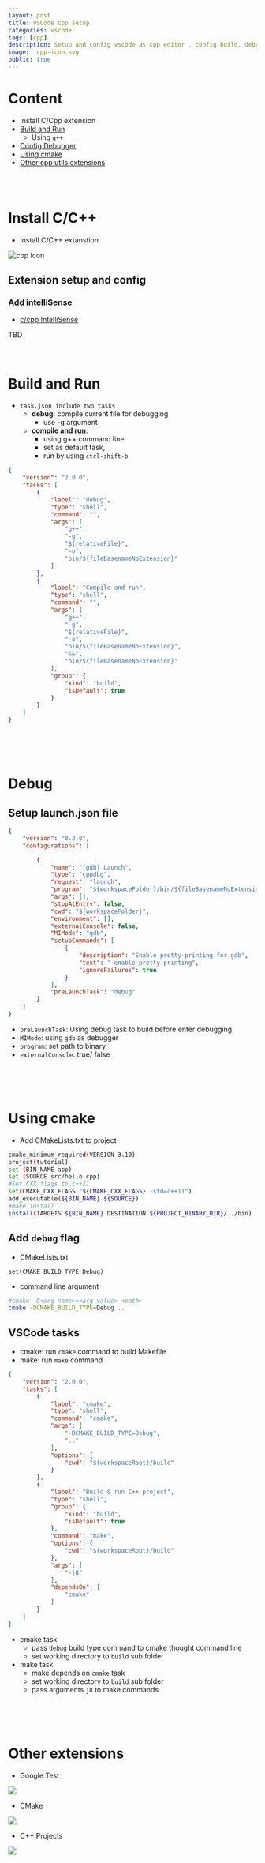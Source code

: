 ```yaml
---
layout: post
title: VSCode cpp setup
categories: vscode
tags: [cpp]
description: Setup and config vscode as cpp editor , config build, debug and using cmake
image:  cpp-icon.svg
public: true
---
```

# Content
- Install C/Cpp extension
- [Build and Run](#build-and-run)
  - Using `g++`
- [Config Debugger](#debug)
- [Using cmake](#using-cmake)
- [Other cpp utils extensions](#other-extensions)
  
&nbsp;  
&nbsp; 
# Install C/C++ 
- Install C/C++ extanstion
  
![cpp icon](/images/2019-06-06-21-48-58.png)

## Extension setup and config
### Add intelliSense
- [c/cpp IntelliSense](https://github.com/microsoft/vscode-cpptools/blob/master/Documentation/Getting%20started%20with%20IntelliSense%20configuration.md)

TBD
&nbsp;  
&nbsp;  
&nbsp;  

# Build and Run
- `task.json include two tasks`
  - **debug**: compile current file for debugging 
    - use -g argument
  - **compile and run**: 
    - using g++ command line
    - set as default task, 
    - run by using `ctrl-shift-b`


```json
{
    "version": "2.0.0",
    "tasks": [
        {
            "label": "debug",
            "type": "shell",
            "command": "",
            "args": [
                "g++",
                "-g",
                "${relativeFile}",
                "-o",
                "bin/${fileBasenameNoExtension}"
            ]
        },
        {
            "label": "Compile and run",
            "type": "shell",
            "command": "",
            "args": [
                "g++",
                "-g",
                "${relativeFile}",
                "-o",
                "bin/${fileBasenameNoExtension}",
                "&&",
                "bin/${fileBasenameNoExtension}"
            ],
            "group": {
                "kind": "build",
                "isDefault": true
            }
        }
    ]
}
```

&nbsp;  
&nbsp;  
&nbsp;  
# Debug
## Setup launch.json file
```json
{
    "version": "0.2.0",
    "configurations": [

        {
            "name": "(gdb) Launch",
            "type": "cppdbg",
            "request": "launch",
            "program": "${workspaceFolder}/bin/${fileBasenameNoExtension}",
            "args": [],
            "stopAtEntry": false,
            "cwd": "${workspaceFolder}",
            "environment": [],
            "externalConsole": false,
            "MIMode": "gdb",
            "setupCommands": [
                {
                    "description": "Enable pretty-printing for gdb",
                    "text": "-enable-pretty-printing",
                    "ignoreFailures": true
                }
            ],
            "preLaunchTask": "debug"
        }
    ]
}
```
- `preLaunchTask`: Using debug task to build before enter debugging
- `MIMode`: using `gdb` as debugger
- `program`: set path to binary
- `externalConsole`: true/ false

&nbsp;  
&nbsp;  
&nbsp;  
# Using cmake
- Add CMakeLists.txt to project
    

```bash
cmake_minimum_required(VERSION 3.10)
project(tutorial)
set (BIN_NAME app)
set (SOURCE src/hello.cpp)
#Set CXX flags to c++11
set(CMAKE_CXX_FLAGS "${CMAKE_CXX_FLAGS} -std=c++11")
add_executable(${BIN_NAME} ${SOURCE})
#make install
install(TARGETS ${BIN_NAME} DESTINATION ${PROJECT_BINARY_DIR}/../bin)
```

## Add `debug` flag
- CMakeLists.txt
```
set(CMAKE_BUILD_TYPE Debug)
```

- command line argument
```bash
#cmake -D<arg name>=<arg value> <path>
cmake -DCMAKE_BUILD_TYPE=Debug ..
```

## VSCode tasks
- cmake: run `cmake` command to build Makefile
- make: run `make` command

```json
{
    "version": "2.0.0",
    "tasks": [
        {
            "label": "cmake",
            "type": "shell",
            "command": "cmake",
            "args": [
                "-DCMAKE_BUILD_TYPE=Debug",
                ".."
            ],
            "options": {
                "cwd": "${workspaceRoot}/build"
            }
        },
        {
            "label": "Build & run C++ project",
            "type": "shell",
            "group": {
                "kind": "build",
                "isDefault": true
            },
            "command": "make",
            "options": {
                "cwd": "${workspaceRoot}/build"
            },
            "args": [
                "-j8"
            ],
            "dependsOn": [
                "cmake"
            ]
        }
    ]
}
```

- cmake task
  - pass `debug` build type command to cmake thought command line
  - set working directory to `build` sub folder
- make task
  - make depends on `cmake` task
  - set working directory to `build` sub folder
  - pass arguments `j8` to make commands
  

&nbsp;  
&nbsp;  
&nbsp;  
# Other extensions
- Google Test
  
![](/images/2019-06-06-22-22-42.png)

- CMake

![](../../images/2019-06-07-13-32-48.png)

- C++ Projects

![](../../images/2019-06-07-13-31-41.png)
<!-- ![](/images/2019-06-07-06-39-46.png) -->
